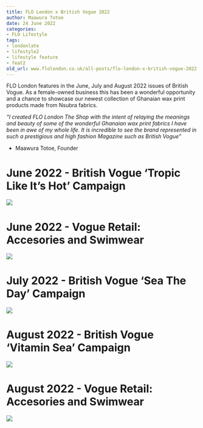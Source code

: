 ```yaml
---
title: FLO London x British Vogue 2022
author: Maawura Totoe
date: 24 June 2022
categories:
- FLO Lifestyle
tags:
- londonlate
- lifestyle2
- lifestyle feature
- feat2
old_url: www.flolondon.co.uk/all-posts/flo-london-x-british-vogue-2022.html
---
```


FLO London features in the June, July and August 2022 issues of British Vogue. As a female-owned business this has been a wonderful opportunity and a chance to showcase our newest collection of Ghanaian wax print products made from Nsubra fabrics.

*“I created FLO London The Shop with the intent of relaying the meanings and beauty of some of the wonderful Ghanaian wax print fabrics I have been in awe of my whole life. It is incredible to see the brand represented in such a prestigious and high fashion Magazine such as British Vogue”*

- Maawura Totoe, Founder

# June 2022 - British Vogue ‘Tropic Like It’s Hot’ Campaign

![](https://images.squarespace-cdn.com/content/v1/5c9534c4af4683461d462c6b/88c49385-8a0a-4bf8-aea8-354f8e609fa9/11.png)

# June 2022 - Vogue Retail: Accesories and Swimwear

![](https://images.squarespace-cdn.com/content/v1/5c9534c4af4683461d462c6b/bcacc094-835c-42ad-af81-dc954c3c3f5b/IMG_9692+2+copy.png)

# July 2022 - British Vogue ‘Sea The Day’ Campaign

![](https://images.squarespace-cdn.com/content/v1/5c9534c4af4683461d462c6b/fdb5fa53-9105-4419-a541-d2a080f3ed52/12.png)

# August 2022 - British Vogue ‘Vitamin Sea’ Campaign

![](https://images.squarespace-cdn.com/content/v1/5c9534c4af4683461d462c6b/d83c7ea8-db2d-4949-b65c-6ca4f5b0e492/14.png)

# August 2022 - Vogue Retail: Accesories and Swimwear

![](https://images.squarespace-cdn.com/content/v1/5c9534c4af4683461d462c6b/ed2b1261-f9f2-40ce-99b5-043ad2433fcc/IMG_6481.jpg)
